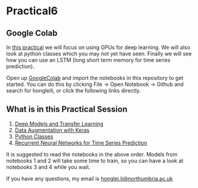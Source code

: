 # Practical6 


## Google Colab
In [this practical](https://github.com/Hongleili/KF5012-AI-Stream/tree/main/Week%2006%20Practical) we will focus on using GPUs for deep learning. We will also look at python classes which you may not yet have seen. Finally we will see how you can use an LSTM (long short term memory for time series prediction). 

Open up [GoogleColab](https://colab.research.google.com/) and import the notebooks in this repository to get started. You can do this by clicking File -> Open Notebook -> Github and search for hongleili, or click the following links directly.

## What is in this Practical Session
1. [Deep Models and Transfer Learning](https://colab.research.google.com/github/Hongleili/KF5012-AI-Stream/blob/main/Week%2006%20Practical/Deep%20Models%20and%20Transfer%20Learning.ipynb)
2. [Data Augmentation with Keras](https://colab.research.google.com/github/Hongleili/KF5012-AI-Stream/blob/main/Week%2006%20Practical/Data_Augmentation.ipynb)
3. [Python Classes](https://colab.research.google.com/github/Hongleili/KF5012-AI-Stream/blob/main/Week%2006%20Practical/Classes.ipynb)
4. [Recurrent Neural Networks for Time Series Prediction](https://colab.research.google.com/github/Hongleili/KF5012-AI-Stream/blob/main/Week%2006%20Practical/Recurrent%20Neural%20Net%20for%20Time%20Series%20Data.ipynb)

It is suggested to read the notebooks in the above order. Models from notebooks 1 and 2 will take some time to train, so you can have a look at notebooks 3 and 4 while you wait.

If you have any questions, my email is honglei.li@northumbria.ac.uk
